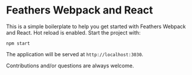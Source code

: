 # Feathers Webpack and React
This is a simple boilerplate to help you get started with Feathers Webpack and React. Hot reload is enabled. Start the project with:

```
npm start
```

The application will be served at ```http://localhost:3030```.

Contributions and/or questions are always welcome.

